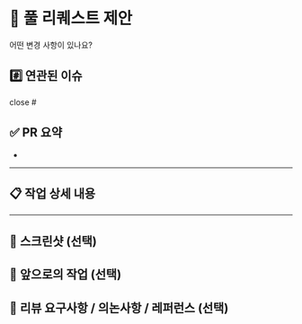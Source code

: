 # 🚀 풀 리퀘스트 제안

어떤 변경 사항이 있나요?

## #️⃣ 연관된 이슈

<!-- close #123 -->

close #




## ✅ PR 요약

<!-- 이번 PR에서 변경된 핵심 내용을 간결하게 설명해주세요. -->
- 

---
## 📋 작업 상세 내용


---

## 📸 스크린샷 (선택)

<!--UI/스타일 변경이 있다면, 전/후 비교 스크린샷 또는 데모 GIF 첨부-->


## 📌 앞으로의 작업 (선택)

<!--이 PR 이후로 진행해야 할 작업, 남은 TODO 등을 적어주세요.-->


## 💬 리뷰 요구사항 / 의논사항 / 레퍼런스 (선택)

<!--추가적으로 의논사항, 레퍼런스 링크 , 리뷰어가 특별히 봐주었으면 하는 부분이 있다면 작성해주세요-->
